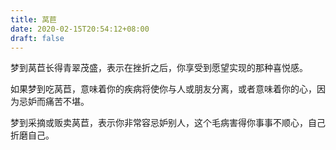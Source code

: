 ```yaml
---
title: 莴苣
date: 2020-02-15T20:54:12+08:00
draft: false
---
```


梦到莴苣长得青翠茂盛，表示在挫折之后，你享受到愿望实现的那种喜悦感。

如果梦到吃莴苣，意味着你的疾病将使你与人或朋友分离，或者意味着你的心，因为忌妒而痛苦不堪。

梦到采摘或贩卖莴苣，表示你非常容忌妒别人，这个毛病害得你事事不顺心，自己折磨自己。
